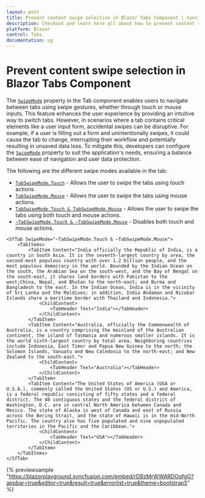 ```yaml
---
layout: post
title: Prevent content swipe selection in Blazor Tabs Component | Syncfusion
description: Checkout and learn here all about how to prevent content swipe selection in Syncfusion Blazor Tabs component and more.
platform: Blazor
control: Tabs
documentation: ug
---
```


# Prevent content swipe selection in Blazor Tabs Component

The [`SwipeMode`](https://help.syncfusion.com/cr/blazor/Syncfusion.Blazor.Navigations.SfTab.html#Syncfusion_Blazor_Navigations_SfTab_SwipeMode) property in the Tab component enables users to navigate between tabs using swipe gestures, whether through touch or mouse inputs. This feature enhances the user experience by providing an intuitive way to switch tabs.
However, in scenarios where a tab contains critical elements like a user input form, accidental swipes can be disruptive. For example, if a user is filling out a form and unintentionally swipes, it could cause the tab to change, interrupting their workflow and potentially resulting in unsaved data loss.
To mitigate this, developers can configure the [`SwipeMode`](https://help.syncfusion.com/cr/blazor/Syncfusion.Blazor.Navigations.SfTab.html#Syncfusion_Blazor_Navigations_SfTab_SwipeMode) property to suit the application's needs, ensuring a balance between ease of navigation and user data protection.

The following are the different swipe modes available in the tab:

* [`TabSwipeMode.Touch`](https://help.syncfusion.com/cr/blazor/Syncfusion.Blazor.Navigations.TabSwipeMode.html) - Allows the user to swipe the tabs using touch actions.
* [`TabSwipeMode.Mouse`](https://help.syncfusion.com/cr/blazor/Syncfusion.Blazor.Navigations.TabSwipeMode.html) - Allows the user to swipe the tabs using mouse actions.
* [`TabSwipeMode.Touch & TabSwipeMode.Mouse`](https://help.syncfusion.com/cr/blazor/Syncfusion.Blazor.Navigations.TabSwipeMode.html) - Allows the user to swipe the tabs using both touch and mouse actions.
* [`~TabSwipeMode.Touch & ~TabSwipeMode.Mouse`](https://help.syncfusion.com/cr/blazor/Syncfusion.Blazor.Navigations.TabSwipeMode.html) - Disables both touch and mouse actions.

```cshtml
<SfTab SwipeMode="~TabSwipeMode.Touch & ~TabSwipeMode.Mouse">
    <TabItems>
        <TabItem Content="India officially the Republic of India, is a country in South Asia. It is the seventh-largest country by area, the second-most populous country with over 1.2 billion people, and the most populous democracy in the world. Bounded by the Indian Ocean on the south, the Arabian Sea on the south-west, and the Bay of Bengal on the south-east, it shares land borders with Pakistan to the west;China, Nepal, and Bhutan to the north-east; and Burma and Bangladesh to the east. In the Indian Ocean, India is in the vicinity of Sri Lanka and the Maldives; in addition, India Andaman and Nicobar Islands share a maritime border with Thailand and Indonesia.">
            <ChildContent>
                <TabHeader Text="India"></TabHeader>
            </ChildContent>
        </TabItem>
        <TabItem Content="Australia, officially the Commonwealth of Australia, is a country comprising the mainland of the Australian continent, the island of Tasmania and numerous smaller islands. It is the world sixth-largest country by total area. Neighboring countries include Indonesia, East Timor and Papua New Guinea to the north; the Solomon Islands, Vanuatu and New Caledonia to the north-east; and New Zealand to the south-east.">
            <ChildContent>
                <TabHeader Text="Australia"></TabHeader>
            </ChildContent>
        </TabItem>
        <TabItem Content="The United States of America (USA or U.S.A.), commonly called the United States (US or U.S.) and America, is a federal republic consisting of fifty states and a federal district. The 48 contiguous states and the federal district of Washington, D.C. are in central North America between Canada and Mexico. The state of Alaska is west of Canada and east of Russia across the Bering Strait, and the state of Hawaii is in the mid-North Pacific. The country also has five populated and nine unpopulated territories in the Pacific and the Caribbean.">
            <ChildContent>
                <TabHeader Text="USA"></TabHeader>
            </ChildContent>
        </TabItem>
    </TabItems>
</SfTab>
```

{% previewsample "https://blazorplayground.syncfusion.com/embed/rDBzMrWWARDOqfgG?appbar=true&editor=true&result=true&errorlist=true&theme=bootstrap5" %}